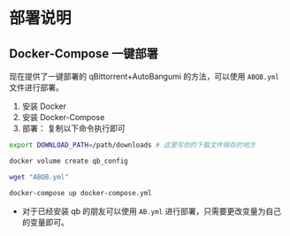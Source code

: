 # 部署说明

## Docker-Compose 一键部署
现在提供了一键部署的 qBittorrent+AutoBangumi 的方法，可以使用 `ABQB.yml` 文件进行部署。
1. 安装 Docker
2. 安装 Docker-Compose
3. 部署：
复制以下命令执行即可
```bash
export DOWNLOAD_PATH=/path/downloads # 这里写你的下载文件保存的地方
```
```bash
docker volume create qb_config
```
```bash
wget "ABQB.yml"
```
```bash
docker-compose up docker-compose.yml
```
- 对于已经安装 qb 的朋友可以使用 `AB.yml` 进行部署，只需要更改变量为自己的变量即可。

